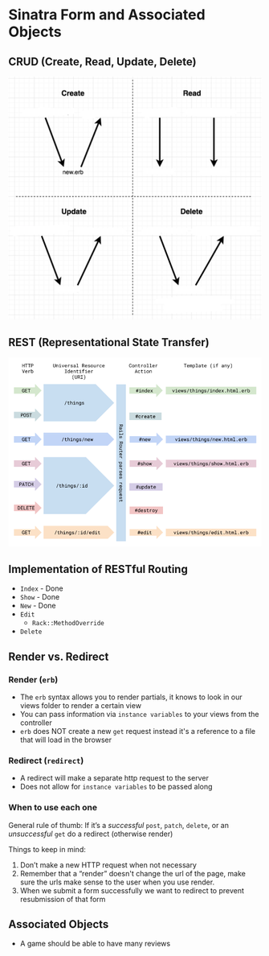 # Sinatra Form and Associated Objects
## CRUD (Create, Read, Update, Delete)
![crud](crud-empty.png)

## REST (Representational State Transfer)
![rest2](rest2.png)

## Implementation of RESTful Routing
* `Index` - Done
* `Show` - Done
* `New` - Done
* `Edit`
  * `Rack::MethodOverride`
* `Delete`

## Render vs. Redirect
### Render (`erb`)
* The `erb` syntax allows you to render partials, it knows to look in our views folder to render a certain view
* You can pass information via `instance variables` to your views from the controller
* `erb` does NOT create a new `get` request instead it's a reference to a file that will load in the browser

### Redirect (`redirect`)
- A redirect will make a separate http request to the server
- Does not allow for `instance variables` to be passed along

### When to use each one
General rule of thumb: If it’s a *successful* `post`, `patch`, `delete`, or an *unsuccessful* `get` do a redirect (otherwise render)

Things to keep in mind:
1. Don’t make a new HTTP request when not necessary
2. Remember that a “render” doesn't change the url of the page, make sure the urls make sense to the user when you use render.
3. When we submit a form successfully we want to redirect to prevent resubmission of that form

## Associated Objects
- A game should be able to have many reviews
